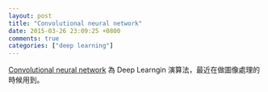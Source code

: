```yaml
---
layout: post
title: "Convolutional neural network"
date: 2015-03-26 23:09:25 +0800
comments: true
categories: ["deep learning"]
---
```



<!-- more -->

[Convolutional neural network] 為 Deep Learngin 演算法，最近在做圖像處理的時候用到。


[Convolutional neural network]:http://en.wikipedia.org/wiki/Convolutional_neural_network